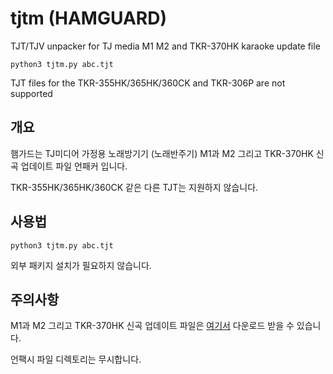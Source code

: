 # tjtm (HAMGUARD)
TJT/TJV unpacker for TJ media M1 M2 and TKR-370HK karaoke update file
<pre><code>python3 tjtm.py abc.tjt</code></pre>
TJT files for the TKR-355HK/365HK/360CK and TKR-306P are not supported

## 개요
햄가드는 TJ미디어 가정용 노래방기기 (노래반주기) M1과 M2 그리고 TKR-370HK 신곡 업데이트 파일 언패커 입니다.

TKR-355HK/365HK/360CK 같은 다른 TJT는 지원하지 않습니다.

## 사용법
<pre><code>python3 tjtm.py abc.tjt</code></pre>
외부 패키지 설치가 필요하지 않습니다.
## 주의사항 
M1과 M2 그리고 TKR-370HK 신곡 업데이트 파일은 [여기서](https://newsong.tjmedia.com/asp/m1m2/main.asp) 다운로드 받을 수 있습니다.

언팩시 파일 디렉토리는 무시합니다.
